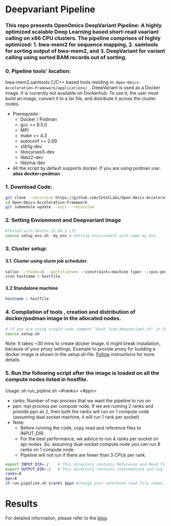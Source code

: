 # Deepvariant Pipeline
### This repo presents OpenOmics DeepVariant Pipeline: A highly optimized scalable Deep Learning based short-read vaariant calling on x86 CPU clusters. The pipeline comprises of highly optimized: 1. bwa-mem2 for sequence mapping, 2. samtools for sorting output of bwa-mem2, and 3. DeepVariant for variant calling using sorted BAM records out of sorting.

### 0. Pipeline tools' location:   
bwa-mem2,samtools C/C++ based tools residing in:
```Open-Omics-Acceleration-Framework/applications/ ```.
DeepVariant is used as a Docker image. It is currently not available on Dockerhub. To use it, the user must build an image, convert it to a tar file, and distribute it across the cluster nodes. 
   * Prerequisite :
        * Docker / Podman
        * gcc >= 8.5.0
        * MPI
        * make >= 4.3
        * autoconf >= 2.69
        * zlib1g-dev
        * libncurses5-dev
        * libbz2-dev
        * liblzma-dev
   * All the script by default supports docker. If you are using podman use:  **alias docker=podman**

### 1. Download Code:
```bash
git clone --recursive https://github.com/IntelLabs/Open-Omics-Acceleration-Framework.git
cd Open-Omics-Acceleration-Framework
git submodule update --init --recursive
```

### 2. Setting Envionment and Deepvariant Image
```bash
#Tested with Ubuntu 22.04.2 LTS
source setup_env.sh  my_env # Setting environment with name my_env. 
```
### 3. Cluster setup:  
#### 3.1.  Cluster using slurm job scheduler.
```bash
salloc --ntasks=1 --partition=<> --constraint=<machine type> --cpus-per-task=<cpus> --time=<node allocation time>
srun hostname > hostfile  
```  

#### 3.2 Standalone machine
```bash
hostname > hostfile
```

### 4. Compilation of tools , creation and distribution of docker/podman image in the allocated nodes.
```bash
# if you are using single node comment "bash load_deepvariant.sh" in the below script
source setup.sh 
```
Note: It takes ~30 mins to create docker image. It might break installation, because of your proxy settings. Example to provide proxy for building a docker image is shown in the setup.sh file. [Follow](https://docs.docker.com/network/proxy/) instructions for more details.

### 5. Run the following script after the image is loaded on all the compute nodes listed in hostfile.  
Usage: sh run_pipline.sh <#ranks> <#ppn>  
* ranks: Number of mpi process that we want the pipeline to run on  
* ppn: mpi process per compute node. If we are running 2 ranks and provide ppn as 2, then both the ranks will run on 1 compute code (assuming dual socket machine, it will run 1 rank per socket)  
* Note: 
	* Before running the code, copy read and reference files to INPUT_DIR.
	* For the best performance, we advice to run 4 ranks per socket on spr nodes. So, assuming dual-socket compute node you can run 8 ranks on 1 compute node.
 	* Pipeline will not run if there are fewer than 3 CPUs per rank. 	  

```bash 
export INPUT_DIR=./    # This directory contains Reference and Read files.
export OUTPUT_DIR=./   # This directory contains intermediate and log files.
ranks=8 
ppn=8
sh run_pipeline.sh $ranks $ppn #change your reference read file names inside the script.
```

# Results

For detailed information, please refer to the [blog](). 
